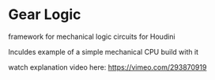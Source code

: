 # Gear Logic

framework for mechanical logic circuits for Houdini

Inculdes example of a simple mechanical CPU build with it

watch explanation video here: https://vimeo.com/293870919
